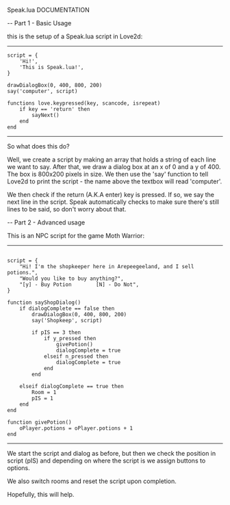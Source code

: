 Speak.lua DOCUMENTATION

-- Part 1 - Basic Usage

this is the setup of a Speak.lua script in Love2d:

------------------
```
script = {
    'Hi!',
    'This is Speak.lua!',
}

drawDialogBox(0, 400, 800, 200)
say('computer', script)

functions love.keypressed(key, scancode, isrepeat)
    if key == 'return' then
        sayNext()
    end
end

```
------------------

So what does this do?

Well, we create a script by making an array that holds a string of each line we want to say.
After that, we draw a dialog box at an x of 0 and a y of 400.
The box is 800x200 pixels in size.
We then use the 'say' function to tell Love2d to print the script - the name above the textbox will read 'computer'.

We then check if the return (A.K.A enter) key is pressed. If so, we say the next line in the script.
Speak automatically checks to make sure there's still lines to be said, so don't worry about that.


-- Part 2 - Advanced usage

This is an NPC script for the game Moth Warrior:

------------------

```

script = {
    "Hi! I'm the shopkeeper here in Arepeegeeland, and I sell potions.",
    "Would you like to buy anything?",
    "[y] - Buy Potion        [N] - Do Not",
}

function sayShopDialog()
    if dialogComplete == false then
        drawDialogBox(0, 400, 800, 200)
        say('Shopkeep', script)
        
        if pIS == 3 then
            if y_pressed then
                givePotion()
                dialogComplete = true
            elseif n_pressed then
                dialogComplete = true
            end
        end
        
    elseif dialogComplete == true then
        Room = 1
        pIS = 1
    end
end

function givePotion()
    oPlayer.potions = oPlayer.potions + 1
end
```

------------------

We start the script and dialog as before, but then we check the position in script (pIS) and depending on where the script is we assign buttons to options.

We also switch rooms and reset the script upon completion.

Hopefully, this will help.
